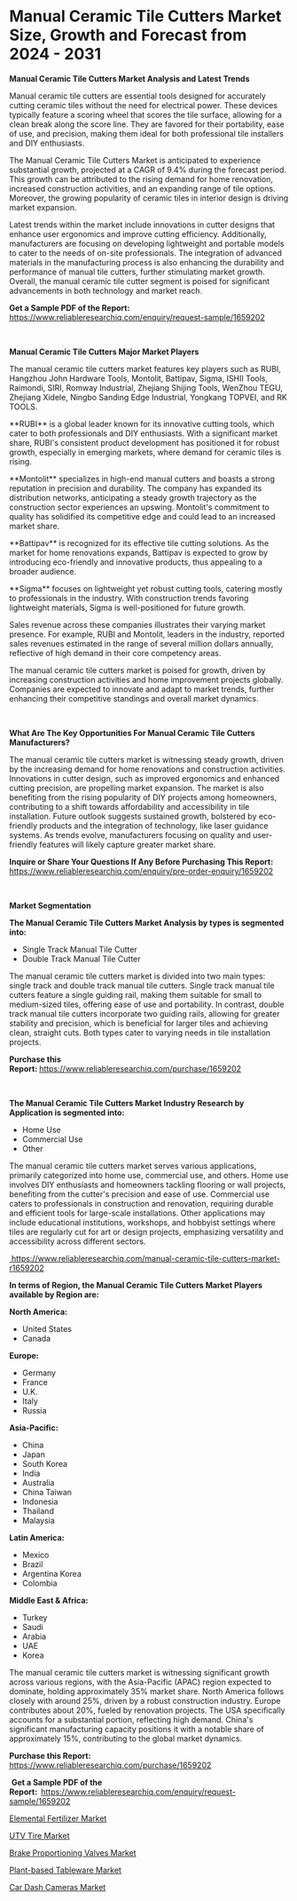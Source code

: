 <p><h1>Manual Ceramic Tile Cutters Market Size, Growth and Forecast from 2024 - 2031</h1></p><p><strong>Manual Ceramic Tile Cutters Market Analysis and Latest Trends</strong></p>
<p><p>Manual ceramic tile cutters are essential tools designed for accurately cutting ceramic tiles without the need for electrical power. These devices typically feature a scoring wheel that scores the tile surface, allowing for a clean break along the score line. They are favored for their portability, ease of use, and precision, making them ideal for both professional tile installers and DIY enthusiasts.</p><p>The Manual Ceramic Tile Cutters Market is anticipated to experience substantial growth, projected at a CAGR of 9.4% during the forecast period. This growth can be attributed to the rising demand for home renovation, increased construction activities, and an expanding range of tile options. Moreover, the growing popularity of ceramic tiles in interior design is driving market expansion. </p><p>Latest trends within the market include innovations in cutter designs that enhance user ergonomics and improve cutting efficiency. Additionally, manufacturers are focusing on developing lightweight and portable models to cater to the needs of on-site professionals. The integration of advanced materials in the manufacturing process is also enhancing the durability and performance of manual tile cutters, further stimulating market growth. Overall, the manual ceramic tile cutter segment is poised for significant advancements in both technology and market reach.</p></p>
<p><strong>Get a Sample PDF of the Report:&nbsp;</strong> <a href="https://www.reliableresearchiq.com/enquiry/request-sample/1659202?utm_campaign=1141&utm_medium=2&utm_source=Github&utm_content=ia&utm_term=09122024&utm_id=manual-ceramic-tile-cutters">https://www.reliableresearchiq.com/enquiry/request-sample/1659202</a></p>
<p>&nbsp;</p>
<p><strong>Manual Ceramic Tile Cutters Major Market Players</strong></p>
<p><p>The manual ceramic tile cutters market features key players such as RUBI, Hangzhou John Hardware Tools, Montolit, Battipav, Sigma, ISHII Tools, Raimondi, SIRI, Romway Industrial, Zhejiang Shijing Tools, WenZhou TEGU, Zhejiang Xidele, Ningbo Sanding Edge Industrial, Yongkang TOPVEI, and RK TOOLS.</p><p>**RUBI** is a global leader known for its innovative cutting tools, which cater to both professionals and DIY enthusiasts. With a significant market share, RUBI's consistent product development has positioned it for robust growth, especially in emerging markets, where demand for ceramic tiles is rising.</p><p>**Montolit** specializes in high-end manual cutters and boasts a strong reputation in precision and durability. The company has expanded its distribution networks, anticipating a steady growth trajectory as the construction sector experiences an upswing. Montolit's commitment to quality has solidified its competitive edge and could lead to an increased market share.</p><p>**Battipav** is recognized for its effective tile cutting solutions. As the market for home renovations expands, Battipav is expected to grow by introducing eco-friendly and innovative products, thus appealing to a broader audience.</p><p>**Sigma** focuses on lightweight yet robust cutting tools, catering mostly to professionals in the industry. With construction trends favoring lightweight materials, Sigma is well-positioned for future growth.</p><p>Sales revenue across these companies illustrates their varying market presence. For example, RUBI and Montolit, leaders in the industry, reported sales revenues estimated in the range of several million dollars annually, reflective of high demand in their core competency areas.</p><p>The manual ceramic tile cutters market is poised for growth, driven by increasing construction activities and home improvement projects globally. Companies are expected to innovate and adapt to market trends, further enhancing their competitive standings and overall market dynamics.</p></p>
<p>&nbsp;</p>
<p><strong>What Are The Key Opportunities For Manual Ceramic Tile Cutters Manufacturers?</strong></p>
<p><p>The manual ceramic tile cutters market is witnessing steady growth, driven by the increasing demand for home renovations and construction activities. Innovations in cutter design, such as improved ergonomics and enhanced cutting precision, are propelling market expansion. The market is also benefiting from the rising popularity of DIY projects among homeowners, contributing to a shift towards affordability and accessibility in tile installation. Future outlook suggests sustained growth, bolstered by eco-friendly products and the integration of technology, like laser guidance systems. As trends evolve, manufacturers focusing on quality and user-friendly features will likely capture greater market share.</p></p>
<p><strong>Inquire or Share Your Questions If Any Before Purchasing This Report:</strong> <a href="https://www.reliableresearchiq.com/enquiry/pre-order-enquiry/1659202?utm_campaign=1141&utm_medium=2&utm_source=Github&utm_content=ia&utm_term=09122024&utm_id=manual-ceramic-tile-cutters">https://www.reliableresearchiq.com/enquiry/pre-order-enquiry/1659202</a></p>
<p>&nbsp;</p>
<p><strong>Market Segmentation</strong></p>
<p><strong>The Manual Ceramic Tile Cutters Market Analysis by types is segmented into:</strong></p>
<p><ul><li>Single Track Manual Tile Cutter</li><li>Double Track Manual Tile Cutter</li></ul></p>
<p><p>The manual ceramic tile cutters market is divided into two main types: single track and double track manual tile cutters. Single track manual tile cutters feature a single guiding rail, making them suitable for small to medium-sized tiles, offering ease of use and portability. In contrast, double track manual tile cutters incorporate two guiding rails, allowing for greater stability and precision, which is beneficial for larger tiles and achieving clean, straight cuts. Both types cater to varying needs in tile installation projects.</p></p>
<p><strong>Purchase this Report:&nbsp;</strong><a href="https://www.reliableresearchiq.com/purchase/1659202?utm_campaign=1141&utm_medium=2&utm_source=Github&utm_content=ia&utm_term=09122024&utm_id=manual-ceramic-tile-cutters">https://www.reliableresearchiq.com/purchase/1659202</a></p>
<p>&nbsp;</p>
<p><strong>The Manual Ceramic Tile Cutters Market Industry Research by Application is segmented into:</strong></p>
<p><ul><li>Home Use</li><li>Commercial Use</li><li>Other</li></ul></p>
<p><p>The manual ceramic tile cutters market serves various applications, primarily categorized into home use, commercial use, and others. Home use involves DIY enthusiasts and homeowners tackling flooring or wall projects, benefiting from the cutter's precision and ease of use. Commercial use caters to professionals in construction and renovation, requiring durable and efficient tools for large-scale installations. Other applications may include educational institutions, workshops, and hobbyist settings where tiles are regularly cut for art or design projects, emphasizing versatility and accessibility across different sectors.</p></p>
<p><a href="https://www.reliableresearchiq.com/manual-ceramic-tile-cutters-market-r1659202?utm_campaign=1141&utm_medium=2&utm_source=Github&utm_content=ia&utm_term=09122024&utm_id=manual-ceramic-tile-cutters">&nbsp;https://www.reliableresearchiq.com/manual-ceramic-tile-cutters-market-r1659202</a></p>
<p><strong>In terms of Region, the Manual Ceramic Tile Cutters Market Players available by Region are:</strong></p>
<p>
    <p> <strong> North America: </strong>
        <ul>
            <li>United States</li>
            <li>Canada</li>
        </ul>
        </p> 
    <p> <strong> Europe: </strong>
        <ul>
            <li>Germany</li>
            <li>France</li>
            <li>U.K.</li>
            <li>Italy</li>
            <li>Russia</li>
        </ul>
        </p> 
    <p> <strong> Asia-Pacific: </strong>
        <ul>
            <li>China</li>
            <li>Japan</li>
            <li>South Korea</li>
            <li>India</li>
            <li>Australia</li>
            <li>China Taiwan</li>
            <li>Indonesia</li>
            <li>Thailand</li>
            <li>Malaysia</li>
        </ul>
        </p> 
    <p> <strong> Latin America: </strong>
        <ul>
            <li>Mexico</li>
            <li>Brazil</li>
            <li>Argentina Korea</li>
            <li>Colombia</li>
        </ul>
        </p> 
    <p> <strong> Middle East & Africa: </strong>
        <ul>
            <li>Turkey</li>
            <li>Saudi</li>
            <li>Arabia</li>
            <li>UAE</li>
            <li>Korea</li>
        </ul>
    </p>
    </p>
<p><p>The manual ceramic tile cutters market is witnessing significant growth across various regions, with the Asia-Pacific (APAC) region expected to dominate, holding approximately 35% market share. North America follows closely with around 25%, driven by a robust construction industry. Europe contributes about 20%, fueled by renovation projects. The USA specifically accounts for a substantial portion, reflecting high demand. China's significant manufacturing capacity positions it with a notable share of approximately 15%, contributing to the global market dynamics.</p></p>
<p><strong>Purchase this Report: </strong><a href="https://www.reliableresearchiq.com/purchase/1659202?utm_campaign=1141&utm_medium=2&utm_source=Github&utm_content=ia&utm_term=09122024&utm_id=manual-ceramic-tile-cutters">https://www.reliableresearchiq.com/purchase/1659202</a></p>
<p>&nbsp;<strong>Get a Sample PDF of the Report:&nbsp;&nbsp;</strong><a href="https://www.reliableresearchiq.com/enquiry/request-sample/1659202?utm_campaign=1141&utm_medium=2&utm_source=Github&utm_content=ia&utm_term=09122024&utm_id=manual-ceramic-tile-cutters">https://www.reliableresearchiq.com/enquiry/request-sample/1659202</a></p>
<p><strong></strong></p>
<p><p><a href="https://www.linkedin.com/pulse/elemental-fertilizer-market-valuation-forecast-2024-2031-zkcqe?utm_campaign=1141&utm_medium=2&utm_source=Github&utm_content=ia&utm_term=09122024&utm_id=manual-ceramic-tile-cutters">Elemental Fertilizer Market</a></p><p><a href="https://www.linkedin.com/pulse/utv-tire-industry-growth-opportunities-growing-cagr-134-w9uqe?utm_campaign=1141&utm_medium=2&utm_source=Github&utm_content=ia&utm_term=09122024&utm_id=manual-ceramic-tile-cutters">UTV Tire Market</a></p><p><a href="https://www.linkedin.com/pulse/revenue-analysis-demand-forecast-brake-proportioning-oleve?utm_campaign=1141&utm_medium=2&utm_source=Github&utm_content=ia&utm_term=09122024&utm_id=manual-ceramic-tile-cutters">Brake Proportioning Valves Market</a></p><p><a href="https://github.com/skerretflossie9297/Market-Research-Report-List-1/blob/main/plant-based-tableware-market.md?utm_campaign=1141&utm_medium=2&utm_source=Github&utm_content=ia&utm_term=09122024&utm_id=manual-ceramic-tile-cutters">Plant-based Tableware Market</a></p><p><a href="https://www.linkedin.com/pulse/car-dash-cameras-market-analysis-type-application-geography-ut11e?utm_campaign=1141&utm_medium=2&utm_source=Github&utm_content=ia&utm_term=09122024&utm_id=manual-ceramic-tile-cutters">Car Dash Cameras Market</a></p></p>